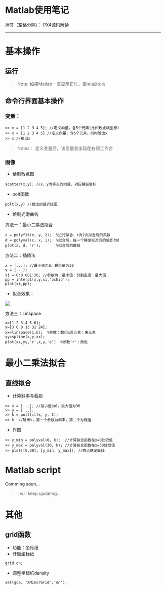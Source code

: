 ﻿# Matlab使用笔记

标签（空格分隔）： PX4源码解读

---
# 基本操作
## 运行
> Note:
如果Matlab一直显示正忙，要`关闭防火墙`

## 命令行界面基本操作
### 变量：
```
>> x = [1 2 3 4 5]; //定义向量，含5个元素(比如散点横坐标)
>> x = [1 2 3 4 5] //定义向量，含5个元素，同时输出x
>> x //输出x
```
> Notes：
> 定义变量后，该变量会出现在右侧工作台

### 图像
- 绘制散点图
```
scatter(x,y); //x，y为等长的向量，对应横纵坐标
```
- polt函数
```
polt(x,y) //做出的是折线图
```
- 绘制光滑曲线

方法一：最小二乘法拟合
```
c = polyfit(x, y, 2);  %进行拟合，c为2次拟合后的系数
d = polyval(c, x, 1);  %拟合后，每一个横坐标对应的值即为d
plot(a, d, 'r');       %拟合后的曲线
```
方法二：插值法
```
x = [...]; //最小值为0，最大值为30
y = [...];
xi = 0:0.001:30; //参数为：最小值：分割密度：最大值
pp = interp1(x,y,xi,'pchip');
plot(xi,pp);
```
- 拟合效果：

![](img/capture_01.jpg)


方法三：Linspace
```
x=[1 2 3 4 5 6];
y=[3 6 8 13 31 24];
xx=linspace(1,6);  %参数：数组x首元素；末元素
yy=spline(x,y,xx);
plot(xx,yy,'r',x,y,'o')  %参数'r'：颜色
```

# 最小二乘法拟合
## 直线拟合
- 计算斜率与截距
```
>> x = [...]; //最小值为0，最大值为30
>> y = [...];
>> k = poltfit(x, y, 1);
>> k  //输出k，第一个参数为斜率，第二个为截距
```
- 作图
```
>> y_min = polyval(0, k);  //计算拟合函数在x=0处取值
>> y_max = polyval(30, k); //计算拟合函数在x=30处取值
>> plot([0,30], [y_min, y_max]); //两点确定直线
```

# Matlab script
Comming soon...
> I will keep updating...

# 其他
## grid函数
- 功能：坐标纸
- 开启坐标纸
```
grid on;
```
- 调整坐标纸density
```
set(gca, 'XMinorGrid','on');
```


